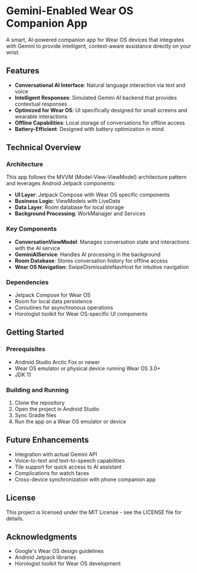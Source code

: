 # Gemini-Enabled Wear OS Companion App

A smart, AI-powered companion app for Wear OS devices that integrates with Gemini to provide intelligent, context-aware assistance directly on your wrist.

## Features

- **Conversational AI Interface**: Natural language interaction via text and voice
- **Intelligent Responses**: Simulated Gemini AI backend that provides contextual responses
- **Optimized for Wear OS**: UI specifically designed for small screens and wearable interactions
- **Offline Capabilities**: Local storage of conversations for offline access
- **Battery-Efficient**: Designed with battery optimization in mind

## Technical Overview

### Architecture

This app follows the MVVM (Model-View-ViewModel) architecture pattern and leverages Android Jetpack components:

- **UI Layer**: Jetpack Compose with Wear OS specific components
- **Business Logic**: ViewModels with LiveData
- **Data Layer**: Room database for local storage
- **Background Processing**: WorkManager and Services

### Key Components

- **ConversationViewModel**: Manages conversation state and interactions with the AI service
- **GeminiAIService**: Handles AI processing in the background
- **Room Database**: Stores conversation history for offline access
- **Wear OS Navigation**: SwipeDismissableNavHost for intuitive navigation

### Dependencies

- Jetpack Compose for Wear OS
- Room for local data persistence
- Coroutines for asynchronous operations
- Horologist toolkit for Wear OS-specific UI components

## Getting Started

### Prerequisites

- Android Studio Arctic Fox or newer
- Wear OS emulator or physical device running Wear OS 3.0+
- JDK 11

### Building and Running

1. Clone the repository
2. Open the project in Android Studio
3. Sync Gradle files
4. Run the app on a Wear OS emulator or device

## Future Enhancements

- Integration with actual Gemini API
- Voice-to-text and text-to-speech capabilities
- Tile support for quick access to AI assistant
- Complications for watch faces
- Cross-device synchronization with phone companion app

## License

This project is licensed under the MIT License - see the LICENSE file for details.

## Acknowledgments

- Google's Wear OS design guidelines
- Android Jetpack libraries
- Horologist toolkit for Wear OS development 